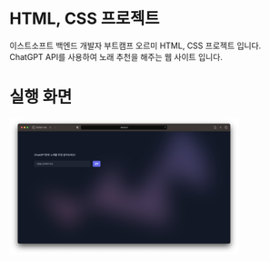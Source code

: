 # HTML, CSS 프로젝트
이스트소프트 백엔드 개발자 부트캠프 오르미 HTML, CSS 프로젝트 입니다.
ChatGPT API를 사용하여 노래 추천을 해주는 웹 사이트 입니다.

# 실행 화면
<img width="80%" src="./img/index_screen.png"/>